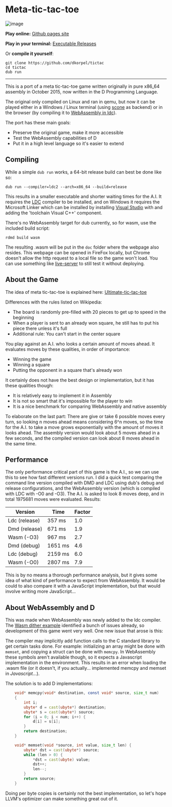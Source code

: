 # Meta-tic-tac-toe

![image](https://user-images.githubusercontent.com/14114684/44422238-eae4e100-a582-11e8-94d0-acc3f534b907.png)

**Play online:** [Github pages site](https://dkorpel.github.io/tictac/)

**Play in your terminal:** [Executable Releases](https://github.com/dkorpel/tictac/releases)

Or **compile it yourself**:
```
git clone https://github.com/dkorpel/tictac
cd tictac
dub run
```

---

This is a port of a meta tic-tac-toe game written originally in pure x86_64 assembly in October 2015, now written in the D Programming Language. 

The original only compiled on Linux and ran in qemu, but now it can be played either in a Windows / Linux terminal (using [scone](https://github.com/vladdeSV/scone) as backend) or in the browser (by compiling it to [WebAssembly in ldc](https://wiki.dlang.org/Generating_WebAssembly_with_LDC)). 

The port has these main goals:
- Preserve the original game, make it more accessible
- Test the WebAssembly capabilities of D
- Put it in a high level language so it's easier to extend


## Compiling

While a simple `dub run` works, a 64-bit release build can best be done like so:
```
dub run --compiler=ldc2 --arch=x86_64 --build=release
```

This results in a smaller executable and shorter waiting times for the A.I.
It requires the [LDC](https://github.com/ldc-developers/ldc/) compiler to be installed, and on Windows it requires the Microsoft Linker which can be installed by installing [Visual Studio](https://visualstudio.microsoft.com/) with and adding the 'toolchain Visual C++' component.

There's no WebAssembly target for dub currently, so for wasm, use the included build script:
```
rdmd build wasm
```
The resulting .wasm will be put in the `doc` folder where the webpage also resides.
This webpage can be opened in FireFox locally, but Chrome doesn't allow the http request to a local file so the game won't load. You can use something like [live-server](https://www.npmjs.com/package/live-server) to still test it without deploying. 

## About the Game
The idea of meta tic-tac-toe is explained here: [Ultimate-tic-tac-toe](https://en.wikipedia.org/wiki/Ultimate_tic-tac-toe) 

Differences with the rules listed on Wikipedia:
- The board is randomly pre-filled with 20 pieces to get up to speed in the beginning
- When a player is sent to an already won square, he still has to put his piece there unless it's full
- Additional rule: You can't start in the center square

You play against an A.I. who looks a certain amount of moves ahead.
It evaluates moves by these qualities, in order of importance:
- Winning the game
- Winning a square
- Putting the opponent in a square that's already won

It certainly does not have the best design or implementation, but it has these qualities though:
- It is relatively easy to implement it in Assembly
- It is not so smart that it's impossible for the player to win
- It is a nice benchmark for comparing WebAssembly and native assembly

To elaborate on the last part: There are give or take 6 possible moves every turn, so looking n moves ahead means considering 6^n moves, so the time for the A.I. to take a move grows exponentially with the amount of moves it looks ahead. The assembly version would look about 5 moves ahead in a few seconds, and the compiled version can look about 8 moves ahead in the same time.

## Performance

The only performance critical part of this game is the A.I., so we can use this to see how fast different versions run. 
I did a quick test comparing the command line version compiled with DMD and LDC using dub's debug and release configurations, and the WebAssembly version (which is compiled with LDC with -O0 and -O3). The A.I. is asked to look 8 moves deep, and in total 1975681 moves were evaluated. Results:

| Version       | Time    | Factor |
|---------------|---------|--------|
| Ldc (release) |  357 ms | 1.0    |
| Dmd (release) |  671 ms | 1.9    |
| Wasm (-O3)    |  967 ms | 2.7    |
| Dmd (debug)   | 1651 ms | 4.6    |
| Ldc (debug)   | 2159 ms | 6.0    |
| Wasm (-O0)    | 2807 ms | 7.9    |

This is by no means a thorough performance analysis, but it gives some idea of what kind of performance to expect from WebAssembly. It would be could to also compare it with a JavaScript implementation, but that would involve writing more JavaScript...

## About WebAssembly and D

This was made when WebAssembly was newly added to the ldc compiler.
The [Wasm dither example](https://github.com/allen-garvey/wasm-dither-example) identified a bunch of issues already, so development of this game went very well. One new issue that arose is this:

The compiler may implicitly add function calls to the C standard library to get certain tasks done. For example: initializing an array might be done with `memset`, and copying a struct can be done with `memcpy`. In WebAssembly these symbols aren't available though, so it expects a Javascript implementation in the environment. This results in an error when loading the .wasm file (or it doesn't, if you actually... implemented memcpy and memset in *Javascript*...).

The solution is to add D implementations:
```D
	void* memcpy(void* destination, const void* source, size_t num)
	{
		int i;
		ubyte* d = cast(ubyte*) destination;
		ubyte* s = cast(ubyte*) source;
		for (i = 0; i < num; i++) {
			d[i] = s[i];
		}
		return destination;
	}

	void* memset(void *source, int value, size_t len) {
		ubyte* dst = cast(ubyte*) source;
		while (len > 0) {
			*dst = cast(ubyte) value;
			dst++;
			len--;
		}
		return source;
	}
```
Doing per byte copies is certainly not the best implementation, so let's hope LLVM's optimizer can make something great out of it.
